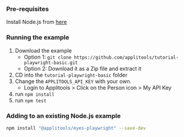 ### Pre-requisites

Install Node.js from [here](https://nodejs.org/en/)

### Running the example

1. Download the example
    * Option 1: `git clone https://github.com/applitools/tutorial-playwright-basic.git`
    * Option 2: Download it as a Zip file and extract it
2. CD into the `tutorial-playwright-basic` folder
3. Change the `APPLITOOLS_API_KEY` with your own.
    * Login to Applitools > Click on the Person icon > My API Key
4. run `npm install`
5. run `npm test`

### Adding to an existing Node.js example

```sh
npm install "@applitools/eyes-playwright" --save-dev
```
